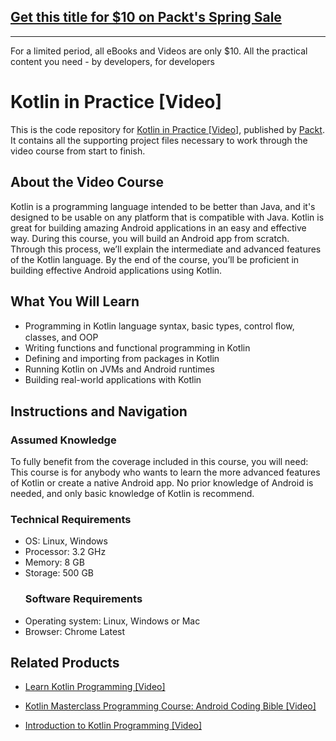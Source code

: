 ## [Get this title for $10 on Packt's Spring Sale](https://www.packt.com/V08828?utm_source=github&utm_medium=packt-github-repo&utm_campaign=spring_10_dollar_2022)
-----
For a limited period, all eBooks and Videos are only $10. All the practical content you need \- by developers, for developers

# Kotlin in Practice [Video]
This is the code repository for [Kotlin in Practice [Video]](https://www.packtpub.com/application-development/kotlin-practice-video?utm_source=github&utm_medium=repository&utm_campaign=9781788470933), published by [Packt](https://www.packtpub.com/?utm_source=github). It contains all the supporting project files necessary to work through the video course from start to finish.
## About the Video Course
Kotlin is a programming language intended to be better than Java, and it's designed to be usable on any platform that is compatible with Java. Kotlin is great for building amazing Android applications in an easy and effective way. During this course, you will build an Android app from scratch. Through this process, we’ll explain the intermediate and advanced features of the Kotlin language. By the end of the course, you’ll be proficient in building effective Android applications using Kotlin.

<H2>What You Will Learn</H2>
<DIV class=book-info-will-learn-text>
<UL>
<LI>Programming in Kotlin language syntax, basic types, control ﬂow, classes, and OOP 
<LI>Writing functions and functional programming in Kotlin 
<LI>Defining and importing from packages in Kotlin 
<LI>Running Kotlin on JVMs and Android runtimes 
<LI>Building real-world applications with Kotlin </LI></UL></DIV>

## Instructions and Navigation
### Assumed Knowledge
To fully benefit from the coverage included in this course, you will need:<br/>
This course is for anybody who wants to learn the more advanced features of Kotlin or create a native Android app. No prior knowledge of Android is needed, and only basic knowledge of Kotlin is recommend.	
### Technical Requirements

<UL>
<LI>OS: Linux, Windows</LI>
<LI>Processor: 3.2 GHz</LI>
<LI>Memory: 8 GB</LI>
<LI>Storage: 500 GB</LI>

### Software Requirements
<LI>Operating system: Linux, Windows or Mac</LI>
<LI>Browser: Chrome Latest</LI></UL> 


## Related Products
* [Learn Kotlin Programming [Video]](https://www.packtpub.com/application-development/learn-kotlin-programming-video?utm_source=github&utm_medium=repository&utm_campaign=9781789341430)

* [Kotlin Masterclass Programming Course: Android Coding Bible [Video]](https://www.packtpub.com/application-development/kotlin-masterclass-programming-course-android-coding-bible-video?utm_source=github&utm_medium=repository&utm_campaign=9781838644024)

* [Introduction to Kotlin Programming [Video]](https://www.packtpub.com/application-development/introduction-kotlin-programming-video?utm_source=github&utm_medium=repository&utm_campaign=9781789804515)


